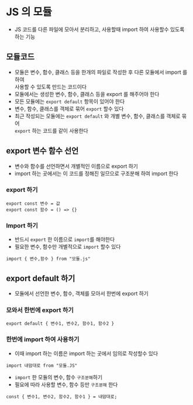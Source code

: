 # JS 의 모듈

- JS 코드를 다른 파일에 모아서 분리하고, 사용할때 import 하여 사용할수 있도록  
  하는 기능

## 모듈코드

- 모듈은 변수, 함수, 클래스 등을 한개의 파일로 작성한 후 다른 모듈에서 import 를 하여  
  사용할 수 있도록 만드는 코드이다
- 모듈에서는 생성한 변수, 함수, 클래스 등을 export 를 해주어야 한다
- 모든 모듈에는 `export default` 항목이 있어야 한다
- 변수, 함수, 클래스를 객체로 묶어 `export` 할수 있다
- 최근 작성되는 모듈에는 `export default` 와 개별 변수, 함수, 클래스를 객체로 묶어  
  `export` 하는 코드를 같이 사용한다

## export 변수 함수 선언

- 변수와 함수를 선언하면서 개별적인 이름으로 export 하기
- import 하는 곳에서는 이 코드를 정해진 일므으로 구조분해 하여 import 한다

### export 하기

```JS
export const 변수 = 값
export const 함수 = () => {}
```

### Import 하기

- 반드시 `export` 한 이름으로 `import`를 해야한다
- 필요한 변수, 함수만 개별적으로 `import` 할수 있다

```JS
import { 변수,함수 } from "모듈.js"
```

## export default 하기

- 모듈에서 선언한 변수, 함수, 객체를 모아서 한번에 export 하기

### 모와서 한번에 export 하기

```JS
export default { 변수1, 변수2, 함수1, 함수2 }
```

### 한번에 import 하여 사용하기

- 이때 import 하는 이름은 import 하는 곳에서 임의로 작성할수 있다

```JS
import 내맘대로 from "모듈.JS"
```

- `import` 한 모듈의 변수, 함수 `구조분해`하기
- 필요에 따라 사용할 변수, 함수 등만 `구조분해` 한다

```JS
const { 변수1, 변수2, 함수2, 함수1 } = 내맘대로;
```
